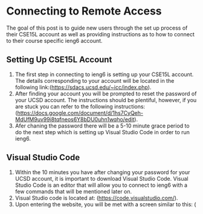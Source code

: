 # Connecting to Remote Access
The goal of this post is to guide new users through the set up process of their CSE15L account as well as providing instructions as to how to connect to their course specific ieng6 account.
## Setting Up CSE15L Account
1. The first step in connecting to ieng6 is setting up your CSE15L account. The details corresponding to your account will be located in the following link:(https://sdacs.ucsd.edu/~icc/index.php).
2. After finding your account you will be prompted to reset the password of your UCSD account. The instructions should be plentiful, however, if you are stuck you can refer to the following instructions: (https://docs.google.com/document/d/1hs7CyQeh-MdUfM9uv99i8tqfneos6Y8bDU0uhn1wqho/edit).
3. Afer chaning the password there will be a 5-10 minute grace period to do the next step which is setting up Visual Studio Code in order to run ieng6.
## Visual Studio Code
1. Within the 10 minutes you have after changing your password for your UCSD account, it is important to download Visual Studio Code. Visual Studio Code is an editor that will allow you to connect to ieng6 with a few commands that will be mentioned later on. 
2. Visual Studio code is located at: (https://code.visualstudio.com/).
3. Upon entering the website, you will be met with a screen similar to this: ( 
